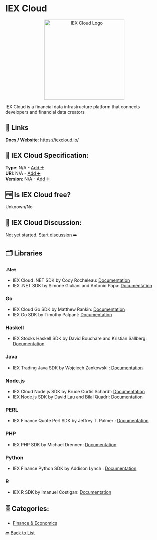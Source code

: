 # IEX Cloud
<p align="center">
    <img width="256" src="https://raw.githubusercontent.com/apis-list/apis-list/main/apis/iex-cloud/logo_256x256.png" alt="IEX Cloud Logo"/>
</p>
IEX Cloud is a financial data infrastructure platform that connects developers and financial data creators

##  🔗 Links
**Docs / Website**: https://iexcloud.io/

## 🧬 IEX Cloud Specification:
**Type**: N/A - [Add ➕](https://github.com/apis-list/apis-list/edit/main/apis/iex-cloud/iex-cloud.yaml)  
**URI**: N/A - [Add ➕](https://github.com/apis-list/apis-list/edit/main/apis/iex-cloud/iex-cloud.yaml)  
**Version**: N/A - [Add ➕](https://github.com/apis-list/apis-list/edit/main/apis/iex-cloud/iex-cloud.yaml)

## 🆓 Is IEX Cloud free?
 Unknown/No 

## 💬 IEX Cloud Discussion:
Not yet started. [Start discussion ➡️](https://github.com/apis-list/apis-list/discussions/new)

## 🗂️ Libraries
### .Net
-  IEX Cloud .NET SDK by Cody Rocheleau: [Documentation](https://www.nuget.org/packages/IEXCloudDotNet/)
- IEX .NET SDK by Simone Giuliani and Antonio Papa: [Documentation](https://www.nuget.org/packages/IEXTradingApi)
### Go
- IEX Cloud Go SDK by Matthew Rankin: [Documentation](https://github.com/goinvest/iexcloud)
- IEX Go SDK by Timothy Palpant: [Documentation](https://github.com/timpalpant/go-iex)
### Haskell
- IEX Stocks Haskell SDK by David Bouchare and Kristian Sällberg: [Documentation](https://hackage.haskell.org/package/stocks)
### Java
- IEX Trading Java SDK by Wojciech Zankowski : [Documentation](https://github.com/WojciechZankowski/iextrading4j)
### Node.js
- IEX Cloud Node.js SDK by Bruce Curtis Schardt: [Documentation](https://github.com/schardtbc/iexcloud_api_wrapper)
- IEX Node.js SDK by David Lau and Bilal Quadri: [Documentation](https://github.com/bilalq/iex-api)
### PERL
- IEX Finance Quote Perl SDK by Jeffrey T. Palmer : [Documentation](https://github.com/jtpalmer/Finance-Quote-IEX)
### PHP
- IEX PHP SDK by Michael Drennen: [Documentation](https://packagist.org/packages/dprmc/iex-trading)
### Python
- IEX Finance Python SDK by Addison Lynch : [Documentation](https://pypi.org/project/iexfinance/)
### R
- IEX R SDK by Imanuel Costigan: [Documentation](https://github.com/imanuelcostigan/iex)


## 🗄️ Categories:
- [Finance & Economics](https://github.com/apis-list/apis-list#finance--economics-)

🔙  [Back to List](https://github.com/apis-list/apis-list)
